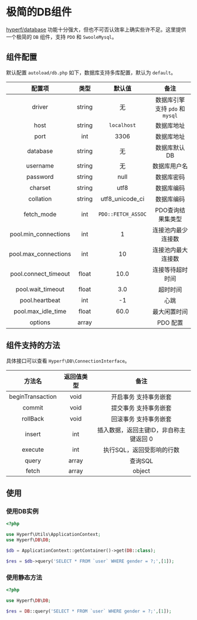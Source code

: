 # 极简的DB组件

[hyperf/database](https://github.com/hyperf/database) 功能十分强大，但也不可否认效率上确实些许不足。这里提供一个极简的 `DB` 组件，支持 `PDO` 和 `SwooleMysql`。

## 组件配置

默认配置 `autoload/db.php` 如下，数据库支持多库配置，默认为 `default`。

|        配置项        |  类型  |       默认值       |               备注               |
|:--------------------:|:------:|:------------------:|:--------------------------------:|
|        driver        | string |         无         | 数据库引擎 支持 `pdo` 和 `mysql` |
|         host         | string |    `localhost`     |            数据库地址            |
|         port         |  int   |        3306        |            数据库地址            |
|       database       | string |         无         |           数据库默认DB           |
|       username       | string |         无         |           数据库用户名           |
|       password       | string |        null        |            数据库密码            |
|       charset        | string |        utf8        |            数据库编码            |
|      collation       | string |  utf8_unicode_ci   |            数据库编码            |
|      fetch_mode      |  int   | `PDO::FETCH_ASSOC` |        PDO查询结果集类型         |
| pool.min_connections |  int   |         1          |        连接池内最少连接数        |
| pool.max_connections |  int   |         10         |        连接池内最大连接数        |
| pool.connect_timeout | float  |        10.0        |         连接等待超时时间         |
|  pool.wait_timeout   | float  |        3.0         |             超时时间             |
|    pool.heartbeat    |  int   |         -1         |               心跳               |
|  pool.max_idle_time  | float  |        60.0        |           最大闲置时间           |
|       options        | array  |                    |             PDO 配置             |

## 组件支持的方法

具体接口可以查看 `Hyperf\DB\ConnectionInterface`。

|      方法名      | 返回值类型 |                  备注                  |
|:----------------:|:----------:|:--------------------------------------:|
| beginTransaction |    void    |         开启事务 支持事务嵌套          |
|      commit      |    void    |         提交事务 支持事务嵌套          |
|     rollBack     |    void    |         回滚事务 支持事务嵌套          |
|      insert      |    int     | 插入数据，返回主键ID，非自称主键返回 0 |
|     execute      |    int     |       执行SQL，返回受影响的行数        |
|      query       |   array    |                查询SQL                 |
|      fetch       |   array    |      object|查询SQL，返回首行数据      |

## 使用

### 使用DB实例

```php
<?php

use Hyperf\Utils\ApplicationContext;
use Hyperf\DB\DB;

$db = ApplicationContext::getContainer()->get(DB::class);

$res = $db->query('SELECT * FROM `user` WHERE gender = ?;',[1]);

```

### 使用静态方法

```php
<?php

use Hyperf\DB\DB;

$res = DB::query('SELECT * FROM `user` WHERE gender = ?;',[1]);

```